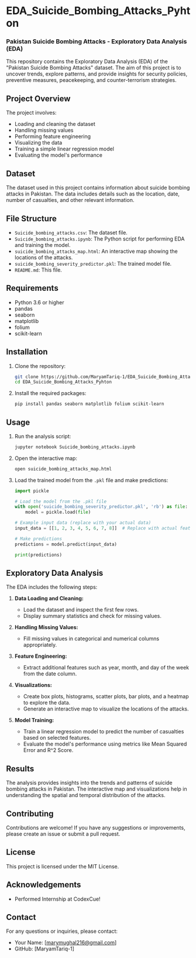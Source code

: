 # EDA_Suicide_Bombing_Attacks_Pyhton

### Pakistan Suicide Bombing Attacks - Exploratory Data Analysis (EDA)

This repository contains the Exploratory Data Analysis (EDA) of the "Pakistan Suicide Bombing Attacks" dataset. The aim of this project is to uncover trends, explore patterns, and provide insights for security policies, preventive measures, peacekeeping, and counter-terrorism strategies.

## Project Overview

The project involves:
- Loading and cleaning the dataset
- Handling missing values
- Performing feature engineering
- Visualizing the data
- Training a simple linear regression model
- Evaluating the model's performance

## Dataset

The dataset used in this project contains information about suicide bombing attacks in Pakistan. The data includes details such as the location, date, number of casualties, and other relevant information.

## File Structure

- `Suicide_bombing_attacks.csv`: The dataset file.
- `Suicide_bombing_attacks.ipynb`: The Python script for performing EDA and training the model.
- `suicide_bombing_attacks_map.html`: An interactive map showing the locations of the attacks.
- `suicide_bombing_severity_predictor.pkl`: The trained model file.
- `README.md`: This file.

## Requirements

- Python 3.6 or higher
- pandas
- seaborn
- matplotlib
- folium
- scikit-learn

## Installation

1. Clone the repository:
    ```bash
    git clone https://github.com/MaryamTariq-1/EDA_Suicide_Bombing_Attacks_Pyhton.git
    cd EDA_Suicide_Bombing_Attacks_Pyhton
    ```

2. Install the required packages:
    ```bash
    pip install pandas seaborn matplotlib folium scikit-learn
    ```

## Usage

1. Run the analysis script:
    ```bash
    jupyter notebook Suicide_bombing_attacks.ipynb
    ```

2. Open the interactive map:
    ```bash
    open suicide_bombing_attacks_map.html
    ```

3. Load the trained model from the `.pkl` file and make predictions:
    ```python
    import pickle

    # Load the model from the .pkl file
    with open('suicide_bombing_severity_predictor.pkl', 'rb') as file:
        model = pickle.load(file)

    # Example input data (replace with your actual data)
    input_data = [[1, 2, 3, 4, 5, 6, 7, 8]]  # Replace with actual feature values

    # Make predictions
    predictions = model.predict(input_data)

    print(predictions)
    ```

## Exploratory Data Analysis

The EDA includes the following steps:

1. **Data Loading and Cleaning:**
   - Load the dataset and inspect the first few rows.
   - Display summary statistics and check for missing values.

2. **Handling Missing Values:**
   - Fill missing values in categorical and numerical columns appropriately.

3. **Feature Engineering:**
   - Extract additional features such as year, month, and day of the week from the date column.

4. **Visualizations:**
   - Create box plots, histograms, scatter plots, bar plots, and a heatmap to explore the data.
   - Generate an interactive map to visualize the locations of the attacks.

5. **Model Training:**
   - Train a linear regression model to predict the number of casualties based on selected features.
   - Evaluate the model's performance using metrics like Mean Squared Error and R^2 Score.

## Results

The analysis provides insights into the trends and patterns of suicide bombing attacks in Pakistan. The interactive map and visualizations help in understanding the spatial and temporal distribution of the attacks.

## Contributing

Contributions are welcome! If you have any suggestions or improvements, please create an issue or submit a pull request.

## License

This project is licensed under the MIT License.

## Acknowledgements

- Performed Internship at CodexCue!

## Contact

For any questions or inquiries, please contact:
- Your Name: [marymughal216@gmail.com]
- GitHub: [MaryamTariq-1]
